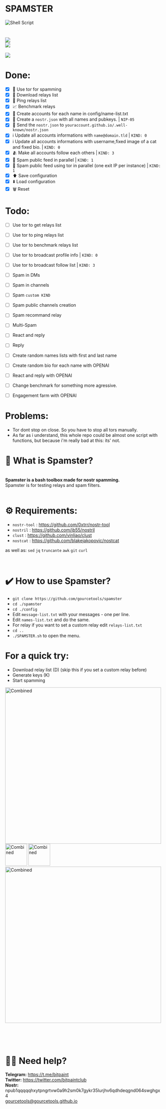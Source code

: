 #

# <b>SPAMSTER</b><br>
![Shell Script](https://img.shields.io/badge/shell_script-%23121011.svg?style=for-the-badge&logo=gnu-bash&logoColor=white)
#
<img src="https://img.shields.io/badge/Tested%20under-Ubuntu%2022.04.1%20LTS-orange"><br>
<img src="https://img.shields.io/badge/Tested%20under-W10%20Pro%20WSL%20Ubuntu%2022.04.1%20LTS-blue">
<br><br>
<img src="https://img.shields.io/badge/License-MIT-orange.svg"><br>


# Done:
- [x] 🧅 Use tor for spamming 
- [x] 📡 Download relays list
- [x] 🏓 Ping relays list 
- [x] 📈 Benchmark relays
- [x] 🔑 Create accounts for each name in config/name-list.txt 
- [x] 📁 Create a `nostr.json` with all names and pubkeys. | `NIP-05`
- [x] 📨 Send the `nostr.json` to `youraccount.github.io/.well-known/nostr.json`
- [x] ℹ️ Update all accounts informations with `name@domain.tld` | `KIND: 0`
- [x] ℹ️ Update all accounts informations with username,fixed image of a cat and fixed bio. | `KIND: 0`
- [x] 🫂 Make all accounts follow each others | `KIND: 3`
- [x] 📢 Spam public feed in parallel | `KIND: 1`
- [x] 🧅 Spam public feed using tor in parallel (one exit IP per instance) | `KIND: 1 `
- [x] ⬆️  Save configuration 
- [x] ⬇️  Load configuration
- [x] 🗑 Reset

# Todo:

- [ ] Use tor to get relays list
- [ ] Use tor to ping relays list
- [ ] Use tor to benchmark relays list
- [ ] Use tor to broadcast profile info  | `KIND: 0`
- [ ] Use tor to broadcast follow list  | `KIND: 3`
- [ ] Spam in DMs
- [ ] Spam in channels
- [ ] Spam `custom KIND`
- [ ] Spam public channels creation 
- [ ] Spam recommand relay 
- [ ] Multi-Spam
- [ ] React and reply
- [ ] Reply
- [ ] Create random names lists with first and last name
- [ ] Create random bio for each name with OPENAI
- [ ] React and reply with OPENAI
- [ ] Change benchmark for something more agressive.
- [ ] Engagement farm with OPENAI




# Problems:

- Tor dont stop on close. So you have to stop all tors manually.
- As far as i understand, this whole repo could be almost one script with functions, but because i'm really bad at this: its' not.


# <b>🍩 What is Spamster?</b><br>
<br>
<b>Spamster is a bash toolbox made for nostr spamming.</b><br>
Spamster is for testing relays and spam filters.<br>
<br>

# <b>⚙️ Requirements:</b><br>

- `nostr-tool` : https://github.com/0xtrr/nostr-tool
- `nostril` : https://github.com/jb55/nostril
- `clust` : https://github.com/vinliao/clust
- `nostcat` : https://github.com/blakejakopovic/nostcat

as well as: 
`sed` `jq` `truncante` `awk` `git` `curl`


<br>

# <b>✔️ How to use Spamster?</b><br>

- `git clone https://github.com/gourcetools/spamster`
- `cd ./spamster`
- `cd ./config`
- Edit `message-list.txt` with your messages - one per line.
- Edit `names-list.txt` and do the same. 
- For relay if you want to set a custom relay edit `relays-list.txt` 
- `cd ..`
- `./SPAMSTER.sh` to open the menu. 

# For a quick try:<br>
- Download relay list (D) (skip this if you set a custom relay before)
- Generate keys (K)
- Start spamming




 <img src="https://user-images.githubusercontent.com/120996278/217899237-62d0bf25-8417-44c8-9730-7f452d2d7a0b.png" alt="Combined" width="500px">  <br>
 <img src="https://user-images.githubusercontent.com/120996278/217901199-305644a8-7c8f-4358-9388-614668983900.png" alt="Combined" height="70px">
 <img src="https://user-images.githubusercontent.com/120996278/217901110-887bfb88-a1ad-4ab7-8e3c-23424afb1eb3.png" alt="Combined" height="70px"> <br>
 <img src="https://user-images.githubusercontent.com/120996278/217404959-b4d81910-6f8b-404c-a0e2-f5519bdcc391.png" alt="Combined" width="500px"> <br> 







<br> <br>
<br>
# 🙋‍♂️ Need help? <br> 
 <b>Telegram:</b> https://t.me/bitpaint<br>
<b>Twitter:</b> https://twitter.com/bitpaintclub<br>
<b>Nostr:</b><br>
npub1qqqqqhxytpngrtvw0a9h2sm0k7gykr35lurjhv6qdhdeqgnd064swghgx4<br>
gourcetools@gourcetools.github.io



